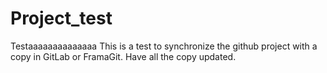 # Project_test
Testaaaaaaaaaaaaaa
This is a test to synchronize the github project with a copy in GitLab or FramaGit. Have all the copy updated.

